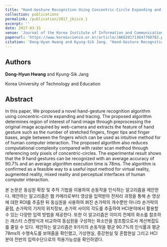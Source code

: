 ```yaml
---
title: "Hand-Gesture Recognition Using Concentric-Circle Expanding and Tracing Algorithm"
collection: publications
permalink: /publication/2017_jkiice_1
excerpt: ''
date: 2017-03-31
venue: 'Journal of the Korea Institute of Information and Communication Engineering'
paperurl: 'https://www.koreascience.or.kr/article/JAKO201713647760782.page'
citation: 'Dong-Hyun Hwang and Kyung-Sik Jang. "Hand-Gesture Recognition Using Concentric-Circle Expanding and Tracing Algorithm." Journal of the Korea Institute of Information and Communication Engineering 21.3 (2017): 636-642.'
---
```


## Authors
**Dong-Hyun Hwang** and Kyung-Sik Jang

Korea University of Technology and Education

## Abstract
In this paper, We proposed a novel hand-gesture recognition algorithm using concentric-circle expanding and tracing. The proposed algorithm determines region of interest of hand image through preprocessing the original image acquired by web-camera and extracts the feature of hand gesture such as the number of stretched fingers, finger tips and finger bases, angle between the fingers which can be used as intuitive method for of human computer interaction. The proposed algorithm also reduces computational complexity compared with raster scan method through referencing only pixels of concentric-circles. The experimental result shows that the 9 hand gestures can be recognized with an average accuracy of 90.7% and an average algorithm execution time is 78ms. The algorithm is confirmed as a feasible way to a useful input method for virtual reality, augmented reality, mixed reality and perceptual interfaces of human computer interaction.

본 논문은 동심원 확장 및 추적 기법을 이용하여 손동작을 인식하는 알고리즘을 제안한다. 제안하는 알고리즘은 웹 카메라로부터 영상을 입력받아 전처리 과정을 통해 손 영상에 대한 ROI를 추출한 뒤 동심원을 사용하여 펴진 손가락의 개수뿐만 아니라 손가락의 끝점, 손가락의 기저의 위치정보, 손가락 사이의 각도를 추출하여 HCI분야에서 활용할 수 있는 다양한 입력 방법을 제공한다. 또한 이 알고리즘은 이미지 전체의 화소를 참조하는 래스터 스캔방식과 비교하여 동심원을 구성하는 화소만을 참조함으로서 계산복잡도를 줄일 수 있다. 제안하는 알고리즘은 9가지의 손동작을 평균 90.7%의 인식률과 평균 78ms의 수행속도를 보여줌을 확인했고, 가상현실, 증강현실 및 혼합현실 그리고 HCI 분야 전반의 입력수단으로의 적용가능성을 확인하였다.
